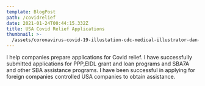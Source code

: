 ```yaml
---
template: BlogPost
path: /covidrelief
date: 2021-01-24T00:44:15.332Z
title: USA Covid Relief Applications
thumbnail: >-
  /assets/coronavirus-covid-19-illustation-cdc-medical-illustrator-dan-higgins_dezeen_2364_col_3.jpg
---
```

I help companies prepare  applications for Covid relief. I have successfully submitted applications for PPP,EIDL grant and loan programs and SBA7A and other SBA assistance programs.  I have been successful in applying for foreign companies controlled USA companies to obtain assistance.
